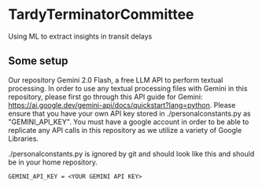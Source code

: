 # TardyTerminatorCommittee
Using ML to extract insights in transit delays

## Some setup
Our repository Gemini 2.0 Flash, a free LLM API to perform textual processing. In order to use any textual processing files with Gemini in this repository, please first go through this API guide for Gemini: https://ai.google.dev/gemini-api/docs/quickstart?lang=python. Please ensure that you have your own API key stored in ./personalconstants.py as "GEMINI_API_KEY". You must have a google account in order to be able to replicate any API calls in this repository as we utilize a variety of Google Libraries.

./personalconstants.py is ignored by git and should look like this and should be in your home repository.
```
GEMINI_API_KEY = <YOUR GEMINI API KEY>
```